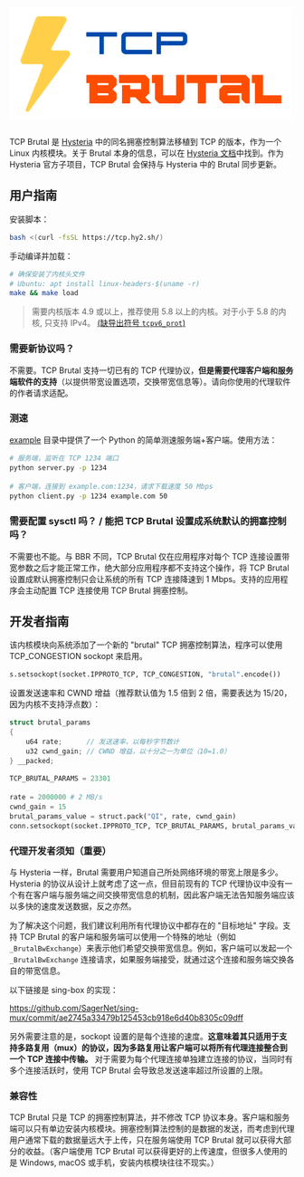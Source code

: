 # ![TCP Brutal](logo.png)

TCP Brutal 是 [Hysteria](https://hysteria.network/) 中的同名拥塞控制算法移植到 TCP 的版本，作为一个 Linux 内核模块。关于 Brutal 本身的信息，可以在 [Hysteria 文档](https://hysteria.network/zh/docs/advanced/Full-Server-Config/#_6)中找到。作为 Hysteria 官方子项目，TCP Brutal 会保持与 Hysteria 中的 Brutal 同步更新。

## 用户指南

安装脚本：

```bash
bash <(curl -fsSL https://tcp.hy2.sh/)
```

手动编译并加载：

```bash
# 确保安装了内核头文件
# Ubuntu: apt install linux-headers-$(uname -r)
make && make load
```

> 需要内核版本 4.9 或以上，推荐使用 5.8 以上的内核。对于小于 5.8 的内核, 只支持 IPv4。 [(缺导出符号 `tcpv6_prot`)](https://github.com/torvalds/linux/commit/6abde0b241224347cd88e2ae75902e07f55c42cb#diff-8b341e52e57c996bc4f294087ab526ac0b1c3c47e045557628cc24277cbfda0dR2124)

### 需要新协议吗？

不需要。TCP Brutal 支持一切已有的 TCP 代理协议，**但是需要代理客户端和服务端软件的支持**（以提供带宽设置选项，交换带宽信息等）。请向你使用的代理软件的作者请求适配。

### 测速

[example](example) 目录中提供了一个 Python 的简单测速服务端+客户端。使用方法：

```bash
# 服务端，监听在 TCP 1234 端口
python server.py -p 1234

# 客户端，连接到 example.com:1234，请求下载速度 50 Mbps
python client.py -p 1234 example.com 50
```

### 需要配置 sysctl 吗？ / 能把 TCP Brutal 设置成系统默认的拥塞控制吗？

不需要也不能。与 BBR 不同，TCP Brutal 仅在应用程序对每个 TCP 连接设置带宽参数之后才能正常工作，绝大部分应用程序都不支持这个操作，将 TCP Brutal 设置成默认拥塞控制只会让系统的所有 TCP 连接降速到 1 Mbps。支持的应用程序会主动配置 TCP 连接使用 TCP Brutal 拥塞控制。

## 开发者指南

该内核模块向系统添加了一个新的 "brutal" TCP 拥塞控制算法，程序可以使用 TCP_CONGESTION sockopt 来启用。

```python
s.setsockopt(socket.IPPROTO_TCP, TCP_CONGESTION, "brutal".encode())
```

设置发送速率和 CWND 增益（推荐默认值为 1.5 倍到 2 倍，需要表达为 15/20，因为内核不支持浮点数）：

```c
struct brutal_params
{
    u64 rate;      // 发送速率，以每秒字节数计
    u32 cwnd_gain; // CWND 增益，以十分之一为单位（10=1.0）
} __packed;
```

```python
TCP_BRUTAL_PARAMS = 23301

rate = 2000000 # 2 MB/s
cwnd_gain = 15
brutal_params_value = struct.pack("QI", rate, cwnd_gain)
conn.setsockopt(socket.IPPROTO_TCP, TCP_BRUTAL_PARAMS, brutal_params_value)
```

### 代理开发者须知（重要）

与 Hysteria 一样，Brutal 需要用户知道自己所处网络环境的带宽上限是多少。Hysteria 的协议从设计上就考虑了这一点，但目前现有的 TCP 代理协议中没有一个有在客户端与服务端之间交换带宽信息的机制，因此客户端无法告知服务端应该以多快的速度发送数据，反之亦然。

为了解决这个问题，我们建议利用所有代理协议中都存在的 "目标地址" 字段。支持 TCP Brutal 的客户端和服务端可以使用一个特殊的地址（例如 `_BrutalBwExchange`）来表示他们希望交换带宽信息。例如，客户端可以发起一个 `_BrutalBwExchange` 连接请求，如果服务端接受，就通过这个连接和服务端交换各自的带宽信息。

以下链接是 sing-box 的实现：

<https://github.com/SagerNet/sing-mux/commit/ae2745a33479b125453cb918e6d40b8305c09dff>

另外需要注意的是，sockopt 设置的是每个连接的速度。**这意味着其只适用于支持多路复用（mux）的协议，因为多路复用让客户端可以将所有代理连接整合到一个 TCP 连接中传输。** 对于需要为每个代理连接单独建立连接的协议，当同时有多个连接活跃时，使用 TCP Brutal 会导致总发送速率超过所设置的上限。

### 兼容性

TCP Brutal 只是 TCP 的拥塞控制算法，并不修改 TCP 协议本身。客户端和服务端可以只有单边安装内核模块。拥塞控制算法控制的是数据的发送，而考虑到代理用户通常下载的数据量远大于上传，只在服务端使用 TCP Brutal 就可以获得大部分的收益。（客户端使用 TCP Brutal 可以获得更好的上传速度，但很多人使用的是 Windows, macOS 或手机，安装内核模块往往不现实。）
